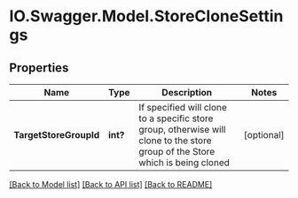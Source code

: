 # IO.Swagger.Model.StoreCloneSettings
## Properties

Name | Type | Description | Notes
------------ | ------------- | ------------- | -------------
**TargetStoreGroupId** | **int?** | If specified will clone to a specific store group, otherwise will clone to the store group of the Store which is being cloned | [optional] 

[[Back to Model list]](../README.md#documentation-for-models) [[Back to API list]](../README.md#documentation-for-api-endpoints) [[Back to README]](../README.md)

